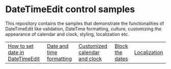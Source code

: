 # DateTimeEdit control samples

This repository contains the samples that demonstrate the functionalities of DateTimeEdit like validation, DateTime formatting, culture, customizing the appearance of calendar and clock, styling, localization etc.

<table>
 <tr>
  <td><a href="Samples/SettingDate">How to set date in DateTimeEdit</a></td>
  <td><a href="Samples/DateTimeFormatting">Date and time formatting</a></td>
  <td><a href="Samples/Custom-clock-and-calendar">Customized calendar and clock</a></td>
  <td><a href="Samples/BlackOutdates">Block the dates</a></td>
  <td><a href="Samples/Localization">Localization</a></td>
 </tr>
</table>
